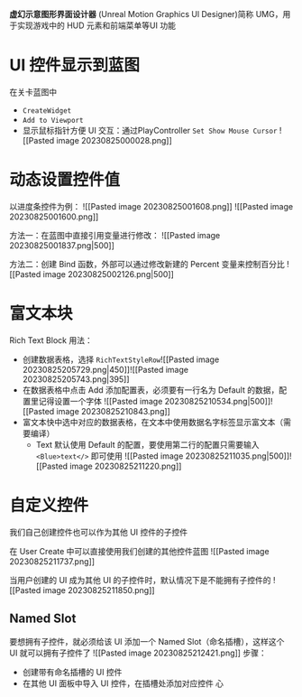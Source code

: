 **虚幻示意图形界面设计器** (Unreal Motion Graphics Ul Designer)简称 UMG，用于实现游戏中的 HUD 元素和前端菜单等UI 功能

# UI 控件显示到蓝图
在关卡蓝图中
-  `CreateWidget` 
-  `Add to Viewport`
-  显示鼠标指针方便 UI 交互：通过PlayController `Set Show Mouse Cursor`
![[Pasted image 20230825000028.png]]

# 动态设置控件值
以进度条控件为例：
![[Pasted image 20230825001608.png]]
![[Pasted image 20230825001600.png]]

方法一：在蓝图中直接引用变量进行修改：
![[Pasted image 20230825001837.png|500]]

方法二：创建 Bind 函数，外部可以通过修改新建的 Percent 变量来控制百分比
![[Pasted image 20230825002126.png|500]]

# 富文本块
Rich Text Block 用法：
- 创建数据表格，选择 `RichTextStyleRow`![[Pasted image 20230825205729.png|450]]![[Pasted image 20230825205743.png|395]]
- 在数据表格中点击 Add 添加配置表，必须要有一行名为 Default 的数据，配置里记得设置一个字体 ![[Pasted image 20230825210534.png|500]]![[Pasted image 20230825210843.png]]
- 富文本快中选中对应的数据表格，在文本中使用数据名字标签显示富文本（需要编译）
    - Text 默认使用 Default 的配置，要使用第二行的配置只需要输入 `<Blue>text</>` 即可使用
![[Pasted image 20230825211035.png|500]]![[Pasted image 20230825211220.png]]

# 自定义控件
我们自己创建控件也可以作为其他 UI 控件的子控件

在 User Create 中可以直接使用我们创建的其他控件蓝图
![[Pasted image 20230825211737.png]]

当用户创建的 UI 成为其他 UI 的子控件时，默认情况下是不能拥有子控件的
![[Pasted image 20230825211850.png]]
## Named Slot
要想拥有子控件，就必须给该 UI 添加一个 Named Slot（命名插槽），这样这个 UI 就可以拥有子控件了
![[Pasted image 20230825212421.png]]
步骤：
- 创建带有命名插槽的 UI 控件
- 在其他 UI 面板中导入 UI 控件，在插槽处添加对应控件
心
